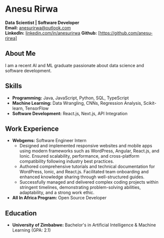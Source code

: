 # Anesu Rirwa  

**Data Scientist | Software Developer**  
**Email:** [anesurirwa@outlook.com](mailto:anesurirwa@outlook.com)  
**LinkedIn:** [linkedin.com/in/anesurirwa](https://linkedin.com/in/anesurirwa)
**Github:** [https://github.com/anesu-rirwa] 

## About Me
I am a recent AI and ML graduate passionate about data science and software development.  

## Skills  
- **Programming:** Java, JavaScript, Python, SQL, TypeScript  
- **Machine Learning:** Data Wrangling, CNNs, Regression Analysis, Scikit-learn, TensorFlow  
- **Software Development:** React.js, Next.js, API Integration  

## Work Experience  
- **Webgems:** Software Engineer Intern
  - Designed and implemented responsive websites and mobile apps using modern frameworks such as WordPress, Angular, React.js, and Ionic. Ensured scalability, performance, and cross-platform compatibility following industry best practices.
  - Authored comprehensive tutorials and technical documentation for WordPress, Ionic, and React.js. Facilitated team onboarding and enhanced knowledge sharing through well-structured guides.
  - Successfully managed and delivered complex coding projects within stringent timelines, demonstrating problem-solving abilities, adaptability, and a strong work ethic.
- **All In Africa Program:** Open Source Developer  

## Education  
- **University of Zimbabwe:** Bachelor's in Artificial Intelligence & Machine Learning (GPA: 2.1)  
